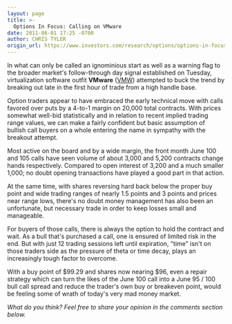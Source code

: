 ```yaml
---
layout: page
title: >-
  Options In Focus: Calling on VMware
date: 2011-06-01 17:25 -0700
author: CHRIS TYLER
origin_url: https://www.investors.com/research/options/options-in-focus-calling-on-vmware/
---
```






In what can only be called an ignominious start as well as a warning flag to the broader market's follow-through day signal established on Tuesday, virtualization software outfit **VMware** ([VMW](https://research.investors.com/quote.aspx?symbol=VMW)) attempted to buck the trend by breaking out late in the first hour of trade from a high handle base. 

  

Option traders appear to have embraced the early technical move with calls favored over puts by a 4-to-1 margin on 20,000 total contracts. With prices somewhat well-bid statistically and in relation to recent implied trading range values, we can make a fairly confident but basic assumption of bullish call buyers on a whole entering the name in sympathy with the breakout attempt. 

  

Most active on the board and by a wide margin, the front month June 100 and 105 calls have seen volume of about 3,000 and 5,200 contracts change hands respectively. Compared to open interest of 3,200 and a much smaller 1,000; no doubt opening transactions have played a good part in that action. 

  

At the same time, with shares reversing hard back below the proper buy point and wide trading ranges of nearly 1.5 points and 3 points and prices near range lows, there's no doubt money management has also been an unfortunate, but necessary trade in order to keep losses small and manageable.

  

For buyers of those calls, there is always the option to hold the contract and wait. As a bull that's purchased a call, one is ensured of limited risk in the end. But with just 12 trading sessions left until expiration, "time" isn't on those traders side as the pressure of theta or time decay, plays an increasingly tough factor to overcome. 

  

With a buy point of $99.29 and shares now nearing $96, even a repair strategy which can turn the likes of the June 100 call into a June 95 / 100 bull call spread and reduce the trader's own buy or breakeven point, would be feeling some of wrath of today's very mad money market.

  

*What do you think? Feel free to share your opinion in the comments section below.*




